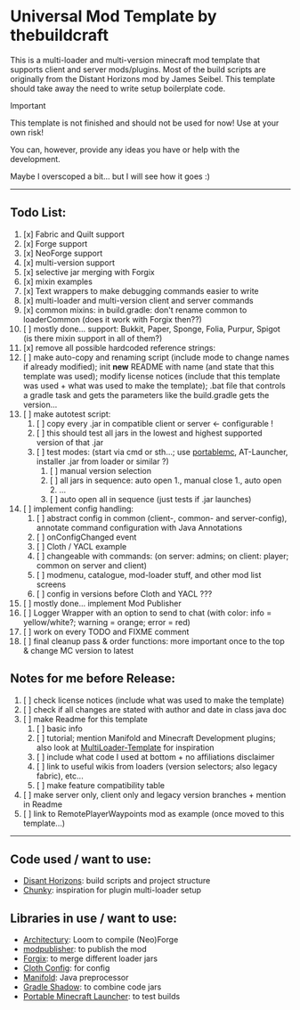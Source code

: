 # Universal Mod Template by thebuildcraft

This is a multi-loader and multi-version minecraft mod template that supports client and server mods/plugins.
Most of the build scripts are originally from the Distant Horizons mod by James Seibel.
This template should take away the need to write setup boilerplate code.


> [!IMPORTANT]  
> This template is not finished and should not be used for now!
> Use at your own risk!
> 
> You can, however, provide any ideas you have or help with the development.

Maybe I overscoped a bit... but I will see how it goes :)

---

## Todo List:
1. [x] Fabric and Quilt support
2. [x] Forge support
3. [x] NeoForge support
4. [x] multi-version support
5. [x] selective jar merging with Forgix
6. [x] mixin examples
7. [x] Text wrappers to make debugging commands easier to write
8. [x] multi-loader and multi-version client and server commands
9. [x] common mixins: in build.gradle: don't rename common to loaderCommon (does it work with Forgix then??)
10. [ ] mostly done... support: Bukkit, Paper, Sponge, Folia, Purpur, Spigot (is there mixin support in all of them?)
11. [x] remove all possible hardcoded reference strings:
12. [ ] make auto-copy and renaming script (include mode to change names if already modified); init **new** README with name (and state that this template was used); modify license notices (include that this template was used + what was used to make the template); .bat file that controls a gradle task and gets the parameters like the build.gradle gets the version...
13. [ ] make autotest script:
    1. [ ] copy every .jar in compatible client or server <- configurable !
    2. [ ] this should test all jars in the lowest and highest supported version of that .jar
    3. [ ] test modes: (start via cmd or sth...; use [portablemc](https://github.com/mindstorm38/portablemc), AT-Launcher, installer .jar from loader or similar ?)
       1. [ ] manual version selection
       2. [ ] all jars in sequence: auto open 1., manual close 1., auto open 2. ...
       3. [ ] auto open all in sequence (just tests if .jar launches)
14. [ ] implement config handling:
    1. [ ] abstract config in common (client-, common- and server-config), annotate command configuration with Java Annotations
    2. [ ] onConfigChanged event
    3. [ ] Cloth / YACL example
    4. [ ] changeable with commands: (on server: admins; on client: player; common on server and client)
    5. [ ] modmenu, catalogue, mod-loader stuff, and other mod list screens
    6. [ ] config in versions before Cloth and YACL ???
15. [ ] mostly done... implement Mod Publisher
16. [ ] Logger Wrapper with an option to send to chat (with color: info = yellow/white?; warning = orange; error = red)
17. [ ] work on every TODO and FIXME comment
18. [ ] final cleanup pass & order functions: more important once to the top & change MC version to latest

## Notes for me before Release:
1. [ ] check license notices (include what was used to make the template)
2. [ ] check if all changes are stated with author and date in class java doc
3. [ ] make Readme for this template
   1. [ ] basic info
   2. [ ] tutorial; mention Manifold and Minecraft Development plugins; also look at [MultiLoader-Template](https://github.com/jaredlll08/MultiLoader-Template) for inspiration
   3. [ ] include what code I used at bottom + no affiliations disclaimer
   4. [ ] link to useful wikis from loaders (version selectors; also legacy fabric), etc...
   5. [ ] make feature compatibility table
4. [ ] make server only, client only and legacy version branches + mention in Readme
5. [ ] link to RemotePlayerWaypoints mod as example (once moved to this template...)

---

## Code used / want to use:
- [Disant Horizons](https://gitlab.com/jeseibel/distant-horizons): build scripts and project structure
- [Chunky](https://github.com/pop4959/Chunky): inspiration for plugin multi-loader setup

## Libraries in use / want to use:
- [Architectury](https://github.com/architectury): Loom to compile (Neo)Forge
- [modpublisher](https://github.com/firstdarkdev/modpublisher): to publish the mod
- [Forgix](https://github.com/PacifistMC/Forgix): to merge different loader jars
- [Cloth Config](https://github.com/shedaniel/cloth-config): for config
- [Manifold](https://github.com/manifold-systems): Java preprocessor
- [Gradle Shadow](https://github.com/johnrengelman/shadow): to combine code jars
- [Portable Minecraft Launcher](https://github.com/mindstorm38/portablemc): to test builds